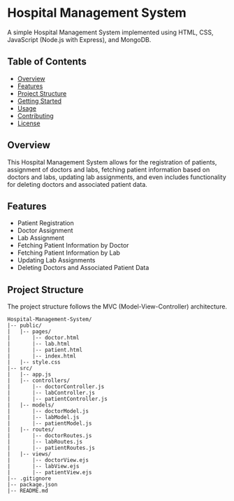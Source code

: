 # Hospital Management System

A simple Hospital Management System implemented using HTML, CSS, JavaScript (Node.js with Express), and MongoDB.

## Table of Contents

- [Overview](#overview)
- [Features](#features)
- [Project Structure](#project-structure)
- [Getting Started](#getting-started)
- [Usage](#usage)
- [Contributing](#contributing)
- [License](#license)

## Overview

This Hospital Management System allows for the registration of patients, assignment of doctors and labs, fetching patient information based on doctors and labs, updating lab assignments, and even includes functionality for deleting doctors and associated patient data.

## Features

- Patient Registration
- Doctor Assignment
- Lab Assignment
- Fetching Patient Information by Doctor
- Fetching Patient Information by Lab
- Updating Lab Assignments
- Deleting Doctors and Associated Patient Data

## Project Structure

The project structure follows the MVC (Model-View-Controller) architecture.

```plaintext
Hospital-Management-System/
|-- public/
|   |-- pages/
|       |-- doctor.html
|       |-- lab.html
|       |-- patient.html
|       |-- index.html
|   |-- style.css
|-- src/
|   |-- app.js
|   |-- controllers/
|       |-- doctorController.js
|       |-- labController.js
|       |-- patientController.js
|   |-- models/
|       |-- doctorModel.js
|       |-- labModel.js
|       |-- patientModel.js
|   |-- routes/
|       |-- doctorRoutes.js
|       |-- labRoutes.js
|       |-- patientRoutes.js
|   |-- views/
|       |-- doctorView.ejs
|       |-- labView.ejs
|       |-- patientView.ejs
|-- .gitignore
|-- package.json
|-- README.md

